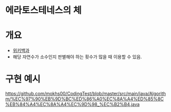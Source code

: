# 에라토스테네스의 체

# 개요
- [위키백과](https://ko.wikipedia.org/wiki/%EC%97%90%EB%9D%BC%ED%86%A0%EC%8A%A4%ED%85%8C%EB%84%A4%EC%8A%A4%EC%9D%98_%EC%B2%B4)
- 해당 자연수가 소수인지 판별해야 하는 횟수가 많을 때 이용할 수 있음.


# 구현 예시
https://github.com/mokhs00/CodingTest/blob/master/src/main/java/Algorithm/%EC%97%90%EB%9D%BC%ED%86%A0%EC%8A%A4%ED%85%8C%EB%84%A4%EC%8A%A4%EC%9D%98_%EC%B2%B4.java